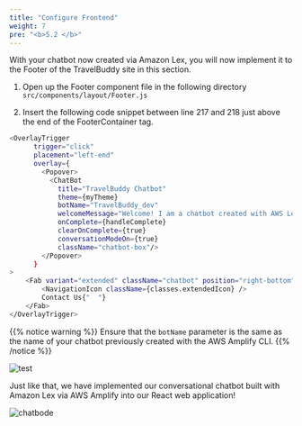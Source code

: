 ```yaml
---
title: "Configure Frontend"
weight: 7
pre: "<b>5.2 </b>"
---
```


With your chatbot now created via Amazon Lex, you will now implement it to the Footer of the TravelBuddy site in this section.

1. Open up the Footer component file in the following directory `src/components/layout/Footer.js`


2. Insert the following code snippet between line 217 and 218 just above the end of the FooterContainer tag.

```bash
<OverlayTrigger
      trigger="click"
      placement="left-end"
      overlay={
        <Popover>
          <ChatBot
            title="TravelBuddy Chatbot"
            theme={myTheme}
            botName="TravelBuddy_dev"
            welcomeMessage="Welcome! I am a chatbot created with AWS Lex, how can I help you today?"
            onComplete={handleComplete}
            clearOnComplete={true}
            conversationModeOn={true}
            className="chatbot-box"/>
        </Popover>
      }
>
    <Fab variant="extended" className="chatbot" position="right-bottom">
        <NavigationIcon className={classes.extendedIcon} />
        Contact Us{"  "}
    </Fab>
</OverlayTrigger>
```
{{% notice warning %}}
Ensure that the `botName` parameter is the same as the name of your chatbot previously created with the AWS Amplify CLI. 
{{% /notice %}}


![test](../images/chatbot-codesnippet.png)


Just like that, we have implemented our conversational chatbot built with Amazon Lex via AWS Amplify into our React web application!

![chatbode](../images/chatbot-landing.png)




<!-- 
{{% options "Option A:I have deployed with containers:./query_api/cloud9.html" "Option B:I have deployed with ElasticBeanstalk:./query_api/eclipse_eb.html" %}} -->
